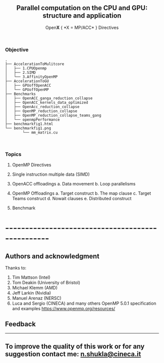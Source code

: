  <p align="center">

 </p>
 
 <h2 align="center"> Parallel computation on the CPU and GPU: structure and application </h2>

<p align="center"> Open<b>X</b> { *X = MP/ACC* } Directives </p>
  


<br>

### Objective

```
.
├── AccelerationToMulitcore
│   ├── 1.CPUOpenmp
│   ├── 2.SIMD
│   └── 3.AffinityOpenMP
├── AccelerationToGU
│   ├── GPUoffOpenACC
│   └── GPUoffOpenMP
├── Benchmarks
│   ├── OpenACC_ganga_reduction_collapse
│   ├── OpenACC_kernels_data_optimized
│   ├── OpenAcc_reduction_collapse
│   ├── OpenMP_reduction_collapse
│   ├── OpenMP_reduction_collapse_teams_gang
│   └── openmpPerformance
├── benchmarkfig1.html
└── benchmarkfig1.png
        └── mm_matrix.cu
```

<br>

### Topics
1. OpenMP Directives
2. Single instruction multiple data (SIMD)
3. OpenACC offloadings 
  a. Data movement 
  b. Loop parallelisms 

4. OpenMP Offloadings 
  a. Target construct
  b. The map clause
  c. Target Teams construct 
  d. Nowait clauses 
  e. Distributed construct

5. Benchmark  
# -------------------------------------------------

## Authors and acknowledgment
Thanks to:
 1. Tim Mattson (Intel)
 2. Tom Deakin (University of Bristol)
 3. Michael Klemm (AMD)
 4. Jeff Larkin (Nvidia)
 5. Manuel Arenaz (NERSC)
 6. Luca and Sergio (CINECA)
and many others 
OpenMP 5.0.1 specification and examples https://www.openmp.org/resources/ 

## Feedback 
----------------------------------------
To improve the quality of this work or for any suggestion contact me:
n.shukla@cineca.it
----------------------------------------
